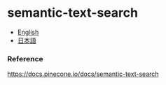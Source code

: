 # semantic-text-search

 - [English](./semantic_text_search-en.ipynb)
 - [日本語](./semantic_text_search-ja.ipynb)

### Reference

https://docs.pinecone.io/docs/semantic-text-search

